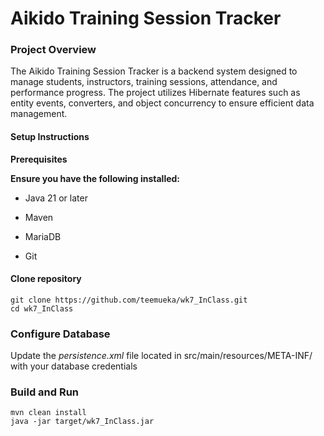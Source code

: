 # Aikido Training Session Tracker

### Project Overview

The Aikido Training Session Tracker is a backend system designed to manage students, instructors, training sessions, attendance, and performance progress. The project utilizes Hibernate features such as entity events, converters, and object concurrency to ensure efficient data management.

#### Setup Instructions

**Prerequisites**

**Ensure you have the following installed:**

- Java 21 or later

- Maven

- MariaDB

- Git

#### Clone repository

```
git clone https://github.com/teemueka/wk7_InClass.git
cd wk7_InClass
```

### Configure Database

Update the *persistence.xml* file located in src/main/resources/META-INF/ with your database credentials

### Build and Run

```
mvn clean install
java -jar target/wk7_InClass.jar
```
